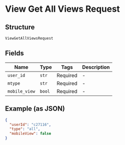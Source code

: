 
# View Get All Views Request

## Structure

`ViewGetAllViewsRequest`

## Fields

| Name | Type | Tags | Description |
|  --- | --- | --- | --- |
| `user_id` | `str` | Required | - |
| `mtype` | `str` | Required | - |
| `mobile_view` | `bool` | Required | - |

## Example (as JSON)

```json
{
  "userId": "c27116",
  "type": "all",
  "mobileView": false
}
```

